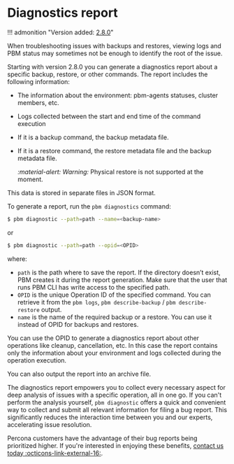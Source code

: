 # Diagnostics report

!!! admonition "Version added: [2.8.0](../release-notes/2.8.0.md)"

When troubleshooting issues with backups and restores, viewing logs and PBM status may sometimes not be enough to identify the root of the issue. 

Starting with version 2.8.0 you can generate a diagnostics report about a specific backup, restore, or other commands. The report includes the following information:

* The information about the environment: pbm-agents statuses, cluster members, etc. 
* Logs collected between the start and end time of the command execution
* If it is a backup command, the backup metadata file.
* If it is a restore command, the restore metadata file and the backup metadata file. 

   <i warning>:material-alert: Warning:</i> Physical restore is not supported at the moment.

This data is stored in separate files in JSON format.

To generate a report, run the `pbm diagnostics` command:

```{.bash data-prompt="$"}
$ pbm diagnostic --path=path --name=<backup-name> 
```

or

```{.bash data-prompt="$"}
$ pbm diagnostic --path=path --opid=<OPID> 
```

where:

* `path` is the path where to save the report. If the directory doesn’t exist, PBM creates it during the report generation. Make sure that the user that runs PBM CLI has write access to the specified path.
* `OPID` is the unique Operation ID of the specified command. You can retrieve it from the `pbm logs`, `pbm describe-backup` / `pbm describe-restore` output. 
* `name` is the name of the required backup or a restore. You can use it instead of OPID for backups and restores.

You can use the OPID to generate a diagnostics report about other operations like cleanup, cancellation, etc. In this case the report contains only the information about your environment and logs collected during the operation execution.

You can also output the report into an archive file. 

The diagnostics report empowers you to collect every necessary aspect for deep analysis of issues with a specific operation, all in one go. If you can't perform the analysis yourself, `pbm diagnostic` offers a quick and convenient way to collect and submit all relevant information for filing a bug report. This significantly reduces the interaction time between you and our experts, accelerating issue resolution.

Percona customers have the advantage of their bug reports being prioritized higher. If you're interested in enjoying these benefits, [contact us today :octicons-link-external-16:](https://www.percona.com/about/contact).
